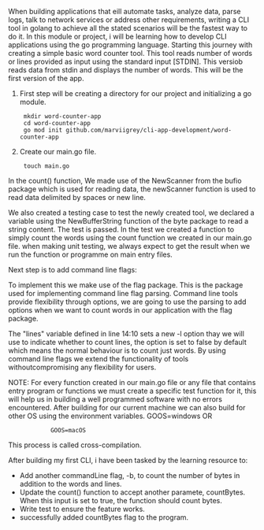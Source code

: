 When building applications that eill automate tasks, analyze data, parse logs, talk to network services or address other 
requirements, writing a CLI tool in golang to achieve all the stated scenarios will be the fastest way to do it. In this
module or project, i will be learning how to develop CLI applications using the go programming language. Starting this 
journey with creating a simple basic word counter tool. This tool reads number of words or lines provided as input using 
the standard input [STDIN]. This versiob reads data from stdin and displays the number of words. This will be the  first 
version of the app.

1. First step will be creating a directory for our project and initializing a go module.

        mkdir word-counter-app
        cd word-counter-app
        go mod init github.com/marviigrey/cli-app-development/word-counter-app

2. Create our main.go file.

        touch main.go


In the count() function, We made use of the NewScanner from the bufio package which is used for reading data, the newScanner function is used to read data delimited by spaces or new line. 

We also created a testing case to test the newly created tool, we declared a variable using the NewBufferString function of the byte package to read a string content.
The test is passed. In the test we created a function to simply count the words using the count function we created in our main.go file. when making unit testing, we always expect to get the result when we run the function or programme on main entry files.


Next step is to add command line flags:

To implement this we make use of the flag package. This is the package used for implementing command line flag parsing. Command line tools provide flexibility through options, we are going to use the parsing to add options when we want to count words in our application with the flag package.

The "lines" variable defined in line 14:10 sets a new -l option thay we will use to indicate whether to count lines, the option is set to false by default which means the normal behaviour is to count just words. By using command line flags we extend the functionality of tools withoutcompromising any flexibility for users.

NOTE: For every function created in our main.go file or any file that contains entry program or functions we must create a specific test function for it, this will help us in building a well programmed software with no errors encountered.
After building for our current machine we can also build for other OS using the environment variables.
                GOOS=windows
OR

                GOOS=macOS

This process is called cross-compilation.

After building my first CLI, i have been tasked by the learning resource to:
- Add another commandLine flag, -b, to count the number of bytes in addition to the words and lines.
- Update the count() function to accept another paramete, countBytes. When this input is set to true, the function should count bytes.
- Write test to ensure the feature works.
- successfully added countBytes flag to the program.

